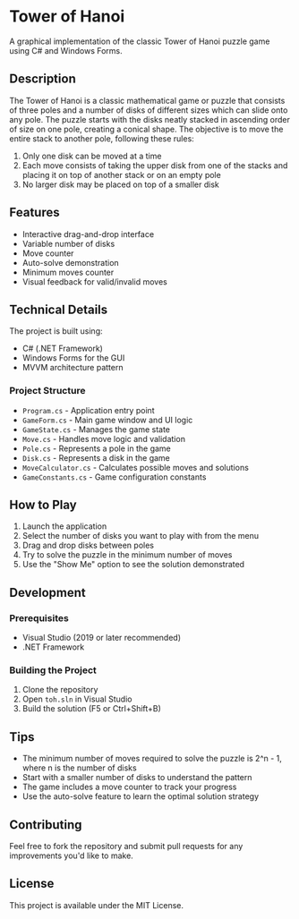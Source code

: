 # Tower of Hanoi

A graphical implementation of the classic Tower of Hanoi puzzle game using C# and Windows Forms.

## Description

The Tower of Hanoi is a classic mathematical game or puzzle that consists of three poles and a number of disks of different sizes which can slide onto any pole. The puzzle starts with the disks neatly stacked in ascending order of size on one pole, creating a conical shape. The objective is to move the entire stack to another pole, following these rules:

1. Only one disk can be moved at a time
2. Each move consists of taking the upper disk from one of the stacks and placing it on top of another stack or on an empty pole
3. No larger disk may be placed on top of a smaller disk

## Features

- Interactive drag-and-drop interface
- Variable number of disks
- Move counter
- Auto-solve demonstration
- Minimum moves counter
- Visual feedback for valid/invalid moves

## Technical Details

The project is built using:
- C# (.NET Framework)
- Windows Forms for the GUI
- MVVM architecture pattern

### Project Structure

- `Program.cs` - Application entry point
- `GameForm.cs` - Main game window and UI logic
- `GameState.cs` - Manages the game state
- `Move.cs` - Handles move logic and validation
- `Pole.cs` - Represents a pole in the game
- `Disk.cs` - Represents a disk in the game
- `MoveCalculator.cs` - Calculates possible moves and solutions
- `GameConstants.cs` - Game configuration constants

## How to Play

1. Launch the application
2. Select the number of disks you want to play with from the menu
3. Drag and drop disks between poles
4. Try to solve the puzzle in the minimum number of moves
5. Use the "Show Me" option to see the solution demonstrated

## Development

### Prerequisites

- Visual Studio (2019 or later recommended)
- .NET Framework

### Building the Project

1. Clone the repository
2. Open `toh.sln` in Visual Studio
3. Build the solution (F5 or Ctrl+Shift+B)

## Tips

- The minimum number of moves required to solve the puzzle is 2^n - 1, where n is the number of disks
- Start with a smaller number of disks to understand the pattern
- The game includes a move counter to track your progress
- Use the auto-solve feature to learn the optimal solution strategy

## Contributing

Feel free to fork the repository and submit pull requests for any improvements you'd like to make.

## License

This project is available under the MIT License. 